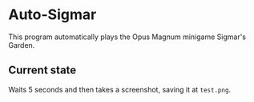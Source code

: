 # Auto-Sigmar
This program automatically plays the Opus Magnum minigame Sigmar's Garden.

## Current state
Waits 5 seconds and then takes a screenshot, saving it at `test.png`.
